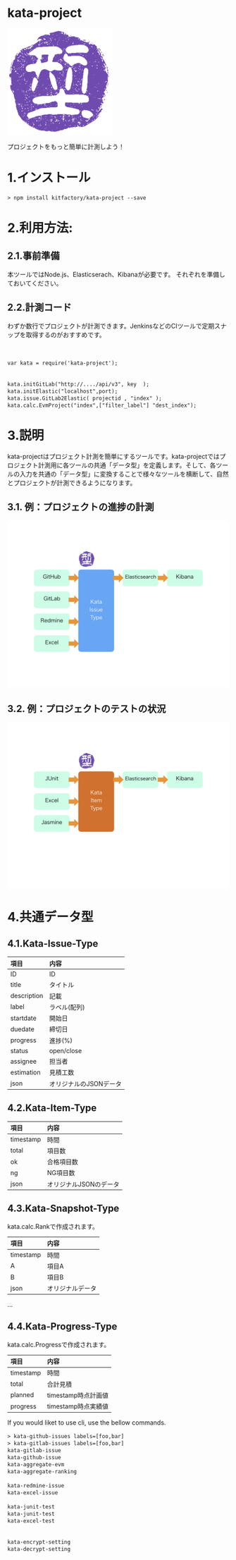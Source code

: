 # kata-project

![kata.png](./kata.png)

プロジェクトをもっと簡単に計測しよう！

# 1.インストール

```
> npm install kitfactory/kata-project --save

```

# 2.利用方法:

## 2.1.事前準備

本ツールではNode.js、Elasticserach、Kibanaが必要です。
それぞれを準備しておいてください。

## 2.2.計測コード

わずか数行でプロジェクトが計測できます。JenkinsなどのCIツールで定期スナップを取得するのがおすすめです。

```


var kata = require('kata-project');


kata.initGitLab("http://..../api/v3", key  );
kata.initElastic("localhost",port);
kata.issue.GitLab2Elastic( projectid , "index" );
kata.calc.EvmProject("index",["filter_label"] "dest_index");

```

# 3.説明

kata-projectはプロジェクト計測を簡単にするツールです。kata-projectではプロジェクト計測用に各ツールの共通「データ型」を定義します。そして、各ツールの入力を共通の「データ型」に変換することで様々なツールを横断して、自然とプロジェクトが計測できるようになります。

## 3.1. 例：プロジェクトの進捗の計測

![kata-tool](./kata-tool.001.png)

## 3.2. 例：プロジェクトのテストの状況

![kata-tool](./kata-tool.002.png)

# 4.共通データ型

## 4.1.Kata-Issue-Type

|項目|内容|
|:--|:--|
|ID|ID|
|title|タイトル|
|description|記載|
|label|ラベル(配列)|
|startdate|開始日|
|duedate|締切日|
|progress|進捗(%)|
|status|open/close|
|assignee|担当者|
|estimation|見積工数|
|json|オリジナルのJSONデータ|

## 4.2.Kata-Item-Type

|項目|内容|
|:--|:--|
|timestamp|時間|
|total|項目数|
|ok|合格項目数|
|ng|NG項目数|
|json|オリジナルJSONのデータ|


## 4.3.Kata-Snapshot-Type

kata.calc.Rankで作成されます。

|項目|内容|
|:--|:--|
|timestamp|時間|
|A|項目A|
|B|項目B|
|json|オリジナルデータ|
...

## 4.4.Kata-Progress-Type

kata.calc.Progressで作成されます。

|項目|内容|
|:--|:--|
|timestamp|時間|
|total|合計見積|
|planned|timestamp時点計画値|
|progress|timestamp時点実績値|



If you would liket to use cli, use the bellow commands.

```
> kata-github-issues labels=[foo,bar] 
> kata-gitlab-issues labels=[foo,bar]
kata-gitlab-issue
kata-github-issue
kata-aggregate-evm
kata-aggregate-ranking

kata-redmine-issue
kata-excel-issue

kata-junit-test
kata-junit-test
kata-excel-test


kata-encrypt-setting
kata-decrypt-setting
```

